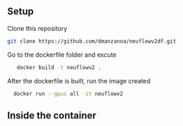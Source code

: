 ## Setup
Clone this repository
```bash
git clone https://github.com/dmanzanoa/neuflowv2df.git
```

Go to the dockerfile folder and excute

```bash
   docker build -t neuflowv2 .
```
After the dockerfile is built, run the image created

```bash
  docker run --gpus all -it neuflowv2
```

## Inside the container



